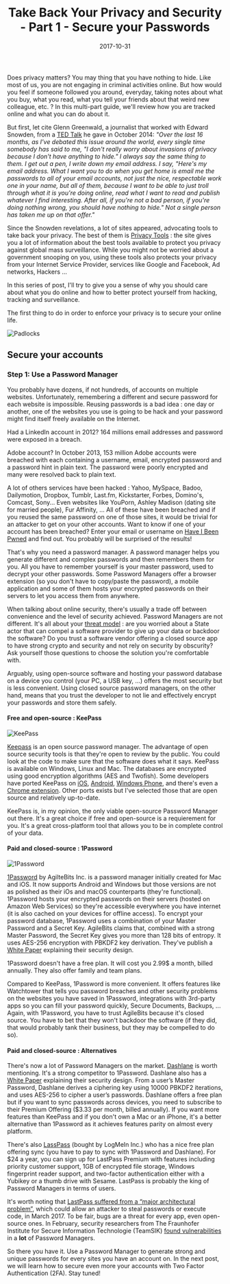 ﻿---
title: "Take Back Your Privacy and Security - Part 1 - Secure your Passwords"
date: 2017-10-31
categories:
- tech
- encryption
- privacy
- security
tags:
- privacy
- pgp
- gpg
- blog
- encryption
- security
- password
autoThumbnailImage: false
thumbnailImagePosition: "top"
metaAlignment: center
type: post
---
Does privacy matters? You may thing that you have nothing to hide. Like most of us, you are not engaging in criminal activities online. But how would you feel if someone followed you around, everyday, taking notes about what you buy, what you read, what you tell your friends about that weird new colleague, etc. ? In this multi-part guide, we'll review how you are tracked online and what you can do about it.
<!--more-->

But first, let cite Glenn Greenwald, a journalist that worked with Edward Snowden, from a [TED Talk](https://www.ted.com/talks/glenn_greenwald_why_privacy_matters) he gave in October 2014: *"Over the last 16 months, as I've debated this issue around the world, every single time somebody has said to me, "I don't really worry about invasions of privacy because I don't have anything to hide." I always say the same thing to them. I get out a pen, I write down my email address. I say, "Here's my email address. What I want you to do when you get home is email me the passwords to all of your email accounts, not just the nice, respectable work one in your name, but all of them, because I want to be able to just troll through what it is you're doing online, read what I want to read and publish whatever I find interesting. After all, if you're not a bad person, if you're doing nothing wrong, you should have nothing to hide." Not a single person has taken me up on that offer."*

Since the Snowden revelations, a lot of sites appeared, advocating tools to take back your privacy. The best of them is [Privacy Tools](https://www.privacytools.io/) : the site gives you a lot of information about the best tools available to protect you privacy against global mass surveillance. While you might not be worried about a government snooping on you, using these tools also protects your privacy from your Internet Service Provider, services like Google and Facebook, Ad networks, Hackers ...

In this series of post, I'll try to give you a sense of why you should care about what you do online and how to better protect yourself from hacking, tracking and surveillance.

The first thing to do in order to enforce your privacy is to secure your online life.

![Padlocks](/img/locks.jpg)
## Secure your accounts
### Step 1: Use a Password Manager
You probably have dozens, if not hundreds, of accounts on multiple websites. Unfortunately, remembering a different and secure password for each website is impossible. Reusing passwords is a bad idea : one day or another, one of the websites you use is going to be hack and your password might find itself freely available on the Internet.

Had a LinkedIn account in 2012? 164 millions email addresses and password were exposed in a breach.

Adobe account? In October 2013, 153 million Adobe accounts were breached with each containing a username, email, encrypted password and a password hint in plain text. The password were poorly encrypted and many were resolved back to plain text.

A lot of others services have been hacked : Yahoo, MySpace, Badoo, Dailymotion, Dropbox, Tumblr, Last.fm, Kickstarter, Forbes, Domino's, Comcast, Sony... Even websites like YouPorn, Ashley Madison (dating site for married people), Fur Affinity, ... All of these have been breached and if you reused the same password on one of those sites, it would be trivial for an attacker to get on your other accounts. Want to know if one of your account has been breached? Enter your email or username on [Have I Been Pwned](https://haveibeenpwned.com/) and find out. You probably will be surprised of the results!

That's why you need a password manager. A password manager helps you generate different and complex passwords and then remembers them for you. All you have to remember yourself is your master password, used to decrypt your other passwords. Some Password Managers offer a browser extension (so you don't have to copy/paste the password), a mobile application and some of them hosts your encrypted passwords on their servers to let you access them from anywhere.

When talking about online security, there's usually a trade off between convenience and the level of security achieved. Password Managers are not different. It's all about your [threat model](https://en.wikipedia.org/wiki/Threat_model) : are you worried about a State actor that can compel a software provider to give up your data or backdoor the software? Do you trust a software vendor offering a closed source app to have strong crypto and security and not rely on security by obscurity? Ask yourself those questions to choose the solution you're comfortable with.

Arguably, using open-source software and hosting your password database on a device you control (your PC, a USB key, ...) offers the most security but is less convenient. Using closed source password managers, on the other hand, means that you trust the developer to not lie and effectively encrypt your passwords and store them safely.

#### Free and open-source : KeePass
![KeePass](/img/keepass.png)

[Keepass](https://keepass.info/) is an open source password manager. The advantage of open source security tools is that they're open to review by the public. You could look at the code to make sure that the software does what it says. KeePass is available on Windows, Linux and Mac. The databases are encrypted using good encryption algorithms (AES and Twofish). Some developers have ported KeePass on [iOS](http://simpleanywhere.com/syncpass/index.html), [Android](http://www.keepassdroid.com/), [Windows Phone](https://www.microsoft.com/en-us/store/p/winpass/9nblggh5z10k), and there's even a [Chrome extension](https://perfectapi.github.io/CKP/). Other ports exists but I've selected those that are open source and relatively up-to-date.

KeePass is, in my opinion, the only viable open-source Password Manager out there. It's a great choice if free and open-source is a requierement for you. It's a great cross-platform tool that allows you to be in complete control of your data.

#### Paid and closed-source : 1Password
![1Password](/img/1Password.png)

[1Password](https://1password.com/) by AgilteBits Inc. is a password manager initially created for Mac and iOS. It now supports Android and Windows but those versions are not as polished as their iOs and macOS counterparts (they're functional). 1Password hosts your encrypted passwords on their servers (hosted on Amazon Web Services) so they're accessible everywhere you have internet (it is also cached on your devices for offline access). To encrypt your password database, 1Password  uses a combination of your Master Password and a Secret Key. AgileBits claims that, combined with a strong Master Password, the Secret Key gives you more than 128 bits of entropy. It uses AES-256 encryption with PBKDF2 key derivation. They've publish a [White Paper](https://1password.com/files/1Password%20for%20Teams%20White%20Paper.pdf) explaining their security design.

1Password doesn't have a free plan. It will cost you 2.99$ a month, billed annually. They also offer family and team plans.

Compared to KeePass, 1Password is more convenient. It offers features like Watchtower that tells you password breaches and other security problems on the websites you have saved in 1Password, integrations with 3rd-party apps so you can fill your password quickly, Secure Documents, Backups, ... Again, with 1Password, you have to trust AgileBits because it's closed source. You have to bet that they won't backdoor the software (if they did, that would probably tank their business, but they may be compelled to do so).

#### Paid and closed-source : Alternatives
There's now a lot of Password Managers on the market. [Dashlane](https://www.dashlane.com/) is worth mentioning. It's a strong competitor to 1Password. Dashlane also has a [White Paper](https://www.dashlane.com/download/Dashlane_SecurityWhitepaper_v2.8.8.pdf) explaining their security design. From a user’s Master Password, Dashlane derives a ciphering key using 10000 PBKDF2 iterations, and uses AES-256 to cipher a user’s passwords. Dashlane offers a free plan but if you want to sync passwords across devices, you need to subscribe to their Premium Offering ($3.33 per month, billed annually). If you want more features than KeePass and if you don't own a Mac or an iPhone, it's a better alternative than 1Password as it achieves features parity on almost every platform.

There's also [LassPass](https://www.lastpass.com/) (bought by LogMeIn Inc.) who has a nice free plan offering sync (you have to pay to sync with 1Password and Dashlane). For $24 a year, you can sign up for LastPass Premium with features including priority customer support, 1GB of encrypted file storage, Windows fingerprint reader support, and two-factor authentication either with a Yubikey or a thumb drive with Sesame. LastPass is probably the king of Password Managers in terms of users.

It's worth noting that [LastPass suffered from a “major architectural problem”](https://www.theguardian.com/technology/2017/mar/30/lastpass-warns-users-to-exercise-caution-while-it-fixes-major-vulnerability), which could allow an attacker to steal passwords or execute code, in March 2017. To be fair, bugs are a threat for every app, even open-source ones. In February, security researchers from The Fraunhofer Institute for Secure Information Technologie (TeamSIK) [found vulnerabilities](https://www.theregister.co.uk/2017/02/28/flaws_in_password_management_apps/) in a **lot** of Password Managers.

So there you have it. Use a Password Manager to generate strong and unique passwords for every sites you have an account on. In the next post, we will learn how to secure even more your accounts with Two Factor Authentication (2FA). Stay tuned!
